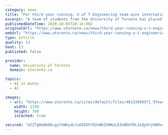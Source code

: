 ```yaml
---
category: news
title: "For third year running, U of T Engineering team wins international self-driving car challenge"
excerpt: "A team of students from the University of Toronto has placed first in an intercollegiate challenge to transform an electric car into a self-driving one – the team’s third consecutive win in the competition."
publishedDateTime: 2020-10-05T20:16:00Z
originalUrl: "https://www.utoronto.ca/news/third-year-running-u-t-engineering-team-wins-international-self-driving-car-challenge"
webUrl: "https://www.utoronto.ca/news/third-year-running-u-t-engineering-team-wins-international-self-driving-car-challenge"
type: article
quality: 13
heat: 13
published: false

provider:
  name: University of Toronto
  domain: utoronto.ca

topics:
  - AI in Autos
  - AI

images:
  - url: "https://www.utoronto.ca/sites/default/files/48133560571_9fea471e68_k.jpg?165969"
    width: 1140
    height: 760
    isCached: true

secured: "UJZ7gBeBbQ6cgy7nWbydLtuXGSEh7H2nWbZVWNzL63nNDUfDL3sQyVnjH6Rvo29Oupzrar/qwahffZ4Ohiz3aP8ITLgKX+Lvx50BIRXJkfVs9Dx4j2161EfKsfMihRTM480QP3KmtX+RHbbsx/v/8I4jXmyUqNgMYCnhxDRsBbd29J+NWfflzsXRHtw/WhmTLOdySRd3MSZvGz3Cek5P7e3GHRKSmR/h25gkg8Eu9zT+YGGtm0LzFX1GPgfAsdiEeuBTpUZJiDFgW+GhmsTFFy5jEu+hxjVPq+bXuGyNqcGKQf3LDSRyvzcW7I+gfr+gOtxo56Hh1eAdOveDBhzhnYgEo2xgNuj2IYj4RWbx/x4=;B/5I53kVaVwmbe8tR4/Slg=="
---
```


